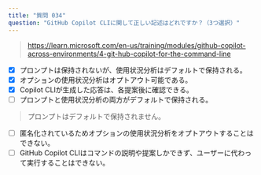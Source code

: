 ```yaml
---
title: "質問 034"
question: "GitHub Copilot CLIに関して正しい記述はどれですか？（3つ選択）"
---
```


> https://learn.microsoft.com/en-us/training/modules/github-copilot-across-environments/4-git-hub-copilot-for-the-command-line
- [x] プロンプトは保持されないが、使用状況分析はデフォルトで保持される。
- [x] オプションの使用状況分析はオプトアウト可能である。
- [x] Copilot CLIが生成した応答は、各提案後に確認できる。
- [ ] プロンプトと使用状況分析の両方がデフォルトで保持される。
> プロンプトはデフォルトで保持されません。
- [ ] 匿名化されているためオプションの使用状況分析をオプトアウトすることはできない。
- [ ] GitHub Copilot CLIはコマンドの説明や提案しかできず、ユーザーに代わって実行することはできない。